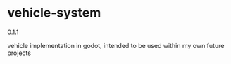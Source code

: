 # vehicle-system
0.1.1

vehicle implementation in godot, intended to be used within my own future projects
